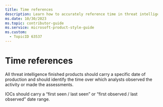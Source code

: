 ```yaml
---
title: Time references
description: Learn how to accurately reference time in threat intelligence documents. Ensure all products include production dates and observation periods for precise reporting.
ms.date: 10/30/2023
ms.topic: contributor-guide
ms.service: microsoft-product-style-guide
ms.custom:
  - TopicID 63537
---
```



# Time references

All threat intelligence finished products should carry a specific date of production and should identify the time over which analysts observed the activity or made the assessments.

IOCs should carry a “first seen / last seen” or “first observed / last observed” date range.